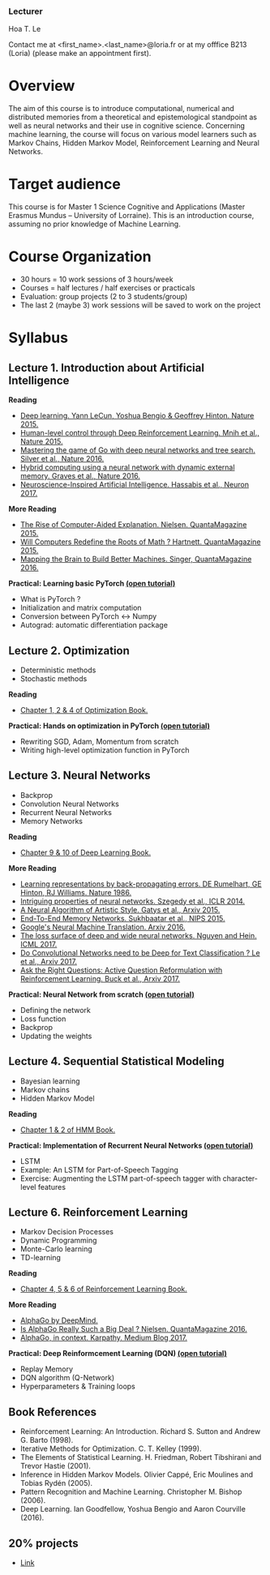 ### Lecturer

Hoa T. Le

Contact me at <first_name>.<last_name>@loria.fr 
or at my offfice B213 (Loria) (please make an appointment first).

# Overview

The aim of this course is to introduce computational, numerical and distributed memories from a theoretical and epistemological standpoint as well as neural networks and their use in cognitive science. Concerning machine learning, the course will focus on various model learners such as Markov Chains, Hidden Markov Model, Reinforcement Learning and Neural Networks.

# Target audience

This course is for Master 1 Science Cognitive and Applications (Master Erasmus Mundus – University of Lorraine). This is an introduction course, assuming no prior knowledge of Machine Learning.

# Course Organization

- 30 hours = 10 work sessions of 3 hours/week
- Courses = half lectures / half exercises or practicals
- Evaluation: group projects (2 to 3 students/group)
- The last 2 (maybe 3) work sessions will be saved to work on the project

# Syllabus

## Lecture 1. Introduction about Artificial Intelligence

__Reading__
* [Deep learning. Yann LeCun,	Yoshua Bengio	& Geoffrey Hinton. Nature 2015.](http://www.nature.com/nature/journal/v521/n7553/full/nature14539.html?foxtrotcallback=true)
* [Human-level control through Deep Reinforcement Learning. Mnih et al., Nature 2015.](https://storage.googleapis.com/deepmind-media/dqn/DQNNaturePaper.pdf)
* [Mastering the game of Go with deep neural networks and tree search. Silver et al., Nature 2016.](https://storage.googleapis.com/deepmind-media/alphago/AlphaGoNaturePaper.pdf)
* [Hybrid computing using a neural network with dynamic external memory. Graves et al., Nature 2016.](https://www.nature.com/articles/nature20101.epdf?author_access_token=ImTXBI8aWbYxYQ51Plys8NRgN0jAjWel9jnR3ZoTv0MggmpDmwljGswxVdeocYSurJ3hxupzWuRNeGvvXnoO8o4jTJcnAyhGuZzXJ1GEaD-Z7E6X_a9R-xqJ9TfJWBqz)
* [Neuroscience-Inspired Artificial Intelligence. Hassabis et al., Neuron 2017.](https://deepmind.com/documents/113/Neuron.pdf)

__More Reading__
* [The Rise of Computer-Aided Explanation. Nielsen. QuantaMagazine 2015.](https://www.quantamagazine.org/the-rise-of-computer-aided-explanation-20150723)
* [Will Computers Redefine the Roots of Math ? Hartnett. QuantaMagazine 2015.](https://www.quantamagazine.org/univalent-foundations-redefines-mathematics-20150519)
* [Mapping the Brain to Build Better Machines. Singer, QuantaMagazine 2016.](https://www.quantamagazine.org/mapping-the-brain-to-build-better-machines-20160406)

__Practical: Learning basic PyTorch [(open tutorial)](http://pytorch.org/tutorials/beginner/deep_learning_60min_blitz.html)__
* What is PyTorch ?
* Initialization and matrix computation
* Conversion between PyTorch <-> Numpy
* Autograd: automatic differentiation package

## Lecture 2. Optimization

- Deterministic methods
- Stochastic methods

__Reading__
* [Chapter 1, 2 & 4 of Optimization Book.](https://www.amazon.com/Iterative-Methods-Optimization-Frontiers-Mathematics/dp/0898714338)

__Practical: Hands on optimization in PyTorch [(open tutorial)](http://pytorch.org/tutorials/beginner/deep_learning_60min_blitz.html)__
* Rewriting SGD, Adam, Momentum from scratch
* Writing high-level optimization function in PyTorch

## Lecture 3. Neural Networks

- Backprop
- Convolution Neural Networks
- Recurrent Neural Networks
- Memory Networks

__Reading__
* [Chapter 9 & 10 of Deep Learning Book.](http://www.deeplearningbook.org/contents/TOC.html)

__More Reading__
* [Learning representations by back-propagating errors. DE Rumelhart, GE Hinton, RJ Williams. Nature 1986.](http://www.cs.toronto.edu/~hinton/absps/naturebp.pdf)
* [Intriguing properties of neural networks. Szegedy et al., ICLR 2014.](https://arxiv.org/abs/1312.6199)
* [A Neural Algorithm of Artistic Style. Gatys et al., Arxiv 2015.](https://arxiv.org/abs/1508.06576)
* [End-To-End Memory Networks. Sukhbaatar et al., NIPS 2015.](https://arxiv.org/abs/1503.08895)
* [Google's Neural Machine Translation. Arxiv 2016.](https://arxiv.org/abs/1609.08144)
* [The loss surface of deep and wide neural networks. Nguyen and Hein. ICML 2017.](https://arxiv.org/abs/1704.08045)
* [Do Convolutional Networks need to be Deep for Text Classification ? Le et al., Arxiv 2017.](https://arxiv.org/abs/1707.04108)
* [Ask the Right Questions: Active Question Reformulation with Reinforcement Learning. Buck et al., Arxiv 2017.](https://arxiv.org/abs/1705.07830)

__Practical: Neural Network from scratch [(open tutorial)](http://pytorch.org/tutorials/beginner/blitz/neural_networks_tutorial.html#)__
* Defining the network
* Loss function
* Backprop
* Updating the weights

## Lecture 4. Sequential Statistical Modeling

- Bayesian learning
- Markov chains
- Hidden Markov Model

__Reading__
* [Chapter 1 & 2 of HMM Book.](https://www.amazon.com/Inference-Hidden-Markov-Springer-Statistics/dp/0387402640)

__Practical: Implementation of Recurrent Neural Networks [(open tutorial)](http://pytorch.org/tutorials/beginner/nlp/sequence_models_tutorial.html)__
* LSTM
* Example: An LSTM for Part-of-Speech Tagging
* Exercise: Augmenting the LSTM part-of-speech tagger with character-level features

## Lecture 6. Reinforcement Learning

- Markov Decision Processes
- Dynamic Programming
- Monte-Carlo learning
- TD-learning

__Reading__
* [Chapter 4, 5 & 6 of Reinforcement Learning Book.](https://www.amazon.com/Reinforcement-Learning-Introduction-Adaptive-Computation/dp/0262193981)

__More Reading__
* [AlphaGo by DeepMind.](https://deepmind.com/research/alphago/)
* [Is AlphaGo Really Such a Big Deal ? Nielsen. QuantaMagazine 2016.](https://www.quantamagazine.org/is-alphago-really-such-a-big-deal-20160329/)
* [AlphaGo, in context. Karpathy. Medium Blog 2017.](https://medium.com/@karpathy/alphago-in-context-c47718cb95a5)

__Practical: Deep Reinformcement Learning (DQN) [(open tutorial)](http://pytorch.org/tutorials/intermediate/reinforcement_q_learning.html)__
* Replay Memory
* DQN algorithm (Q-Network)
* Hyperparameters & Training loops

## Book References
- Reinforcement Learning: An Introduction. Richard S. Sutton and Andrew G. Barto (1998). 
- Iterative Methods for Optimization. C. T. Kelley (1999). 
- The Elements of Statistical Learning. H. Friedman, Robert Tibshirani and Trevor Hastie (2001). 
- Inference in Hidden Markov Models. Olivier Cappé, Eric Moulines and Tobias Rydén (2005). 
- Pattern Recognition and Machine Learning. Christopher M. Bishop (2006). 
- Deep Learning. Ian Goodfellow, Yoshua Bengio and Aaron Courville (2016). 

## 20% projects

* [Link](https://github.com/lethienhoa/Memory-and-Machine-Learning-Course/blob/master/twenty_percent_project.md)
